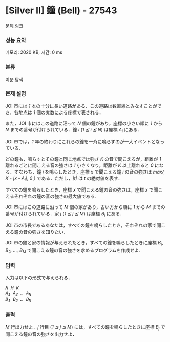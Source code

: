 # [Silver II] 鐘 (Bell) - 27543 

[문제 링크](https://www.acmicpc.net/problem/27543) 

### 성능 요약

메모리: 2020 KB, 시간: 0 ms

### 분류

이분 탐색

### 문제 설명

<p>JOI 市には <var>1</var> 本の十分に長い道路がある．この道路は数直線とみなすことができ，各地点は <var>1</var> 個の実数による座標で表される．</p>

<p>また，JOI 市にはこの道路に沿って <var>N</var> 個の鐘があり，座標の小さい順に <var>1</var> から <var>N</var> までの番号が付けられている．鐘 <var>i</var> (<var>1 ≦ i ≦ N</var>) は座標 <var>A<sub>i</sub></var> にある．</p>

<p>JOI 市では，<var>1</var> 年の終わりにこれらの鐘を一斉に鳴らすのが一大イベントとなっている．</p>

<p>どの鐘も，鳴らすとその鐘と同じ地点では強さ <var>K</var> の音で聞こえるが，距離が <var>1</var> 離れるごとに聞こえる音の強さは <var>1</var> 小さくなり，距離が <var>K</var> 以上離れると <var>0</var> になる．すなわち，鐘 <var>i</var> を鳴らしたとき，座標 <var>x</var> で聞こえる鐘 <var>i</var> の音の強さは <var>max{ K - |x - A<sub>i</sub>|, 0 }</var> である．ただし，<var>|t|</var> は <var>t</var> の絶対値を表す．</p>

<p>すべての鐘を鳴らしたとき，座標 <var>x</var> で聞こえる鐘の音の強さは，座標 <var>x</var> で聞こえるそれぞれの鐘の音の強さの最大値である．</p>

<p>JOI 市にはこの道路に沿って <var>M</var> 個の家があり，古い方から順に <var>1</var> から <var>M</var> までの番号が付けられている．家 <var>j</var> (<var>1 ≦ j ≦ M</var>) は座標 <var>B<sub>j</sub></var> にある．</p>

<p>JOI 市の市長であるあなたは，すべての鐘を鳴らしたとき，それぞれの家で聞こえる鐘の音の強さを知りたい．</p>

<p>JOI 市の鐘と家の情報が与えられたとき，すべての鐘を鳴らしたときに座標 <var>B<sub>1</sub>, B<sub>2</sub>, …, B<sub>M</sub></var> で聞こえる鐘の音の強さを求めるプログラムを作成せよ．</p>

### 입력 

 <p>入力は以下の形式で与えられる．</p>

<pre><var>N</var> <var>M</var> <var>K</var>
<var>A<sub>1</sub></var> <var>A<sub>2</sub></var> <var>…</var> <var>A<sub>N</sub></var>
<var>B<sub>1</sub></var> <var>B<sub>2</sub></var> <var>…</var> <var>B<sub>M</sub></var></pre>

### 출력 

 <p><var>M</var> 行出力せよ．<var>j</var> 行目 (<var>1 ≦ j ≦ M</var>) には，すべての鐘を鳴らしたときに座標 <var>B<sub>j</sub></var> で聞こえる鐘の音の強さを出力せよ．</p>

